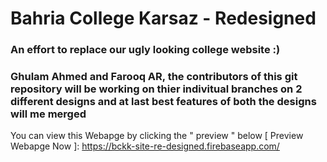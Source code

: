 
# Bahria College Karsaz - Redesigned
### An effort to replace our ugly looking college website :)

### Ghulam Ahmed and Farooq AR, the contributors of this git repository will be working on thier indivitual branches on 2 different designs and at last best features of both the designs will me merged  

You can view this Webapge by clicking the " preview " below
[ Preview Webapge Now ]: https://bckk-site-re-designed.firebaseapp.com/

